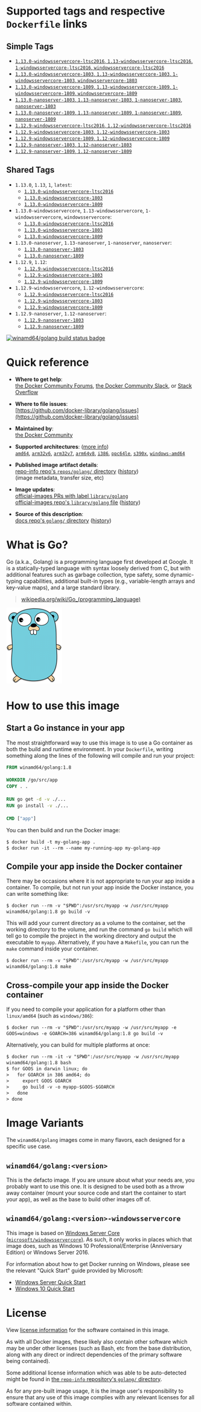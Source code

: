 <!--

********************************************************************************

WARNING:

    DO NOT EDIT "golang/README.md"

    IT IS AUTO-GENERATED

    (from the other files in "golang/" combined with a set of templates)

********************************************************************************

-->

# Supported tags and respective `Dockerfile` links

## Simple Tags

-	[`1.13.0-windowsservercore-ltsc2016`, `1.13-windowsservercore-ltsc2016`, `1-windowsservercore-ltsc2016`, `windowsservercore-ltsc2016`](https://github.com/docker-library/golang/blob/2909cfd3ecb769671eb8222eaf9a782a6aed024d/1.13/windows/windowsservercore-ltsc2016/Dockerfile)
-	[`1.13.0-windowsservercore-1803`, `1.13-windowsservercore-1803`, `1-windowsservercore-1803`, `windowsservercore-1803`](https://github.com/docker-library/golang/blob/2909cfd3ecb769671eb8222eaf9a782a6aed024d/1.13/windows/windowsservercore-1803/Dockerfile)
-	[`1.13.0-windowsservercore-1809`, `1.13-windowsservercore-1809`, `1-windowsservercore-1809`, `windowsservercore-1809`](https://github.com/docker-library/golang/blob/2909cfd3ecb769671eb8222eaf9a782a6aed024d/1.13/windows/windowsservercore-1809/Dockerfile)
-	[`1.13.0-nanoserver-1803`, `1.13-nanoserver-1803`, `1-nanoserver-1803`, `nanoserver-1803`](https://github.com/docker-library/golang/blob/2909cfd3ecb769671eb8222eaf9a782a6aed024d/1.13/windows/nanoserver-1803/Dockerfile)
-	[`1.13.0-nanoserver-1809`, `1.13-nanoserver-1809`, `1-nanoserver-1809`, `nanoserver-1809`](https://github.com/docker-library/golang/blob/2909cfd3ecb769671eb8222eaf9a782a6aed024d/1.13/windows/nanoserver-1809/Dockerfile)
-	[`1.12.9-windowsservercore-ltsc2016`, `1.12-windowsservercore-ltsc2016`](https://github.com/docker-library/golang/blob/2f6469ffe955721dd25e4cbb3013506659998aad/1.12/windows/windowsservercore-ltsc2016/Dockerfile)
-	[`1.12.9-windowsservercore-1803`, `1.12-windowsservercore-1803`](https://github.com/docker-library/golang/blob/2f6469ffe955721dd25e4cbb3013506659998aad/1.12/windows/windowsservercore-1803/Dockerfile)
-	[`1.12.9-windowsservercore-1809`, `1.12-windowsservercore-1809`](https://github.com/docker-library/golang/blob/2f6469ffe955721dd25e4cbb3013506659998aad/1.12/windows/windowsservercore-1809/Dockerfile)
-	[`1.12.9-nanoserver-1803`, `1.12-nanoserver-1803`](https://github.com/docker-library/golang/blob/2f6469ffe955721dd25e4cbb3013506659998aad/1.12/windows/nanoserver-1803/Dockerfile)
-	[`1.12.9-nanoserver-1809`, `1.12-nanoserver-1809`](https://github.com/docker-library/golang/blob/2f6469ffe955721dd25e4cbb3013506659998aad/1.12/windows/nanoserver-1809/Dockerfile)

## Shared Tags

-	`1.13.0`, `1.13`, `1`, `latest`:
	-	[`1.13.0-windowsservercore-ltsc2016`](https://github.com/docker-library/golang/blob/2909cfd3ecb769671eb8222eaf9a782a6aed024d/1.13/windows/windowsservercore-ltsc2016/Dockerfile)
	-	[`1.13.0-windowsservercore-1803`](https://github.com/docker-library/golang/blob/2909cfd3ecb769671eb8222eaf9a782a6aed024d/1.13/windows/windowsservercore-1803/Dockerfile)
	-	[`1.13.0-windowsservercore-1809`](https://github.com/docker-library/golang/blob/2909cfd3ecb769671eb8222eaf9a782a6aed024d/1.13/windows/windowsservercore-1809/Dockerfile)
-	`1.13.0-windowsservercore`, `1.13-windowsservercore`, `1-windowsservercore`, `windowsservercore`:
	-	[`1.13.0-windowsservercore-ltsc2016`](https://github.com/docker-library/golang/blob/2909cfd3ecb769671eb8222eaf9a782a6aed024d/1.13/windows/windowsservercore-ltsc2016/Dockerfile)
	-	[`1.13.0-windowsservercore-1803`](https://github.com/docker-library/golang/blob/2909cfd3ecb769671eb8222eaf9a782a6aed024d/1.13/windows/windowsservercore-1803/Dockerfile)
	-	[`1.13.0-windowsservercore-1809`](https://github.com/docker-library/golang/blob/2909cfd3ecb769671eb8222eaf9a782a6aed024d/1.13/windows/windowsservercore-1809/Dockerfile)
-	`1.13.0-nanoserver`, `1.13-nanoserver`, `1-nanoserver`, `nanoserver`:
	-	[`1.13.0-nanoserver-1803`](https://github.com/docker-library/golang/blob/2909cfd3ecb769671eb8222eaf9a782a6aed024d/1.13/windows/nanoserver-1803/Dockerfile)
	-	[`1.13.0-nanoserver-1809`](https://github.com/docker-library/golang/blob/2909cfd3ecb769671eb8222eaf9a782a6aed024d/1.13/windows/nanoserver-1809/Dockerfile)
-	`1.12.9`, `1.12`:
	-	[`1.12.9-windowsservercore-ltsc2016`](https://github.com/docker-library/golang/blob/2f6469ffe955721dd25e4cbb3013506659998aad/1.12/windows/windowsservercore-ltsc2016/Dockerfile)
	-	[`1.12.9-windowsservercore-1803`](https://github.com/docker-library/golang/blob/2f6469ffe955721dd25e4cbb3013506659998aad/1.12/windows/windowsservercore-1803/Dockerfile)
	-	[`1.12.9-windowsservercore-1809`](https://github.com/docker-library/golang/blob/2f6469ffe955721dd25e4cbb3013506659998aad/1.12/windows/windowsservercore-1809/Dockerfile)
-	`1.12.9-windowsservercore`, `1.12-windowsservercore`:
	-	[`1.12.9-windowsservercore-ltsc2016`](https://github.com/docker-library/golang/blob/2f6469ffe955721dd25e4cbb3013506659998aad/1.12/windows/windowsservercore-ltsc2016/Dockerfile)
	-	[`1.12.9-windowsservercore-1803`](https://github.com/docker-library/golang/blob/2f6469ffe955721dd25e4cbb3013506659998aad/1.12/windows/windowsservercore-1803/Dockerfile)
	-	[`1.12.9-windowsservercore-1809`](https://github.com/docker-library/golang/blob/2f6469ffe955721dd25e4cbb3013506659998aad/1.12/windows/windowsservercore-1809/Dockerfile)
-	`1.12.9-nanoserver`, `1.12-nanoserver`:
	-	[`1.12.9-nanoserver-1803`](https://github.com/docker-library/golang/blob/2f6469ffe955721dd25e4cbb3013506659998aad/1.12/windows/nanoserver-1803/Dockerfile)
	-	[`1.12.9-nanoserver-1809`](https://github.com/docker-library/golang/blob/2f6469ffe955721dd25e4cbb3013506659998aad/1.12/windows/nanoserver-1809/Dockerfile)

[![winamd64/golang build status badge](https://img.shields.io/jenkins/s/https/doi-janky.infosiftr.net/job/multiarch/job/windows-amd64/job/golang.svg?label=winamd64/golang%20%20build%20job)](https://doi-janky.infosiftr.net/job/multiarch/job/windows-amd64/job/golang/)

# Quick reference

-	**Where to get help**:  
	[the Docker Community Forums](https://forums.docker.com/), [the Docker Community Slack](https://blog.docker.com/2016/11/introducing-docker-community-directory-docker-community-slack/), or [Stack Overflow](https://stackoverflow.com/search?tab=newest&q=docker)

-	**Where to file issues**:  
	[https://github.com/docker-library/golang/issues](https://github.com/docker-library/golang/issues)

-	**Maintained by**:  
	[the Docker Community](https://github.com/docker-library/golang)

-	**Supported architectures**: ([more info](https://github.com/docker-library/official-images#architectures-other-than-amd64))  
	[`amd64`](https://hub.docker.com/r/amd64/golang/), [`arm32v6`](https://hub.docker.com/r/arm32v6/golang/), [`arm32v7`](https://hub.docker.com/r/arm32v7/golang/), [`arm64v8`](https://hub.docker.com/r/arm64v8/golang/), [`i386`](https://hub.docker.com/r/i386/golang/), [`ppc64le`](https://hub.docker.com/r/ppc64le/golang/), [`s390x`](https://hub.docker.com/r/s390x/golang/), [`windows-amd64`](https://hub.docker.com/r/winamd64/golang/)

-	**Published image artifact details**:  
	[repo-info repo's `repos/golang/` directory](https://github.com/docker-library/repo-info/blob/master/repos/golang) ([history](https://github.com/docker-library/repo-info/commits/master/repos/golang))  
	(image metadata, transfer size, etc)

-	**Image updates**:  
	[official-images PRs with label `library/golang`](https://github.com/docker-library/official-images/pulls?q=label%3Alibrary%2Fgolang)  
	[official-images repo's `library/golang` file](https://github.com/docker-library/official-images/blob/master/library/golang) ([history](https://github.com/docker-library/official-images/commits/master/library/golang))

-	**Source of this description**:  
	[docs repo's `golang/` directory](https://github.com/docker-library/docs/tree/master/golang) ([history](https://github.com/docker-library/docs/commits/master/golang))

# What is Go?

Go (a.k.a., Golang) is a programming language first developed at Google. It is a statically-typed language with syntax loosely derived from C, but with additional features such as garbage collection, type safety, some dynamic-typing capabilities, additional built-in types (e.g., variable-length arrays and key-value maps), and a large standard library.

> [wikipedia.org/wiki/Go_(programming_language)](http://en.wikipedia.org/wiki/Go_%28programming_language%29)

![logo](https://raw.githubusercontent.com/docker-library/docs/01c12653951b2fe592c1f93a13b4e289ada0e3a1/golang/logo.png)

# How to use this image

## Start a Go instance in your app

The most straightforward way to use this image is to use a Go container as both the build and runtime environment. In your `Dockerfile`, writing something along the lines of the following will compile and run your project:

```dockerfile
FROM winamd64/golang:1.8

WORKDIR /go/src/app
COPY . .

RUN go get -d -v ./...
RUN go install -v ./...

CMD ["app"]
```

You can then build and run the Docker image:

```console
$ docker build -t my-golang-app .
$ docker run -it --rm --name my-running-app my-golang-app
```

## Compile your app inside the Docker container

There may be occasions where it is not appropriate to run your app inside a container. To compile, but not run your app inside the Docker instance, you can write something like:

```console
$ docker run --rm -v "$PWD":/usr/src/myapp -w /usr/src/myapp winamd64/golang:1.8 go build -v
```

This will add your current directory as a volume to the container, set the working directory to the volume, and run the command `go build` which will tell go to compile the project in the working directory and output the executable to `myapp`. Alternatively, if you have a `Makefile`, you can run the `make` command inside your container.

```console
$ docker run --rm -v "$PWD":/usr/src/myapp -w /usr/src/myapp winamd64/golang:1.8 make
```

## Cross-compile your app inside the Docker container

If you need to compile your application for a platform other than `linux/amd64` (such as `windows/386`):

```console
$ docker run --rm -v "$PWD":/usr/src/myapp -w /usr/src/myapp -e GOOS=windows -e GOARCH=386 winamd64/golang:1.8 go build -v
```

Alternatively, you can build for multiple platforms at once:

```console
$ docker run --rm -it -v "$PWD":/usr/src/myapp -w /usr/src/myapp winamd64/golang:1.8 bash
$ for GOOS in darwin linux; do
>   for GOARCH in 386 amd64; do
>     export GOOS GOARCH
>     go build -v -o myapp-$GOOS-$GOARCH
>   done
> done
```

# Image Variants

The `winamd64/golang` images come in many flavors, each designed for a specific use case.

## `winamd64/golang:<version>`

This is the defacto image. If you are unsure about what your needs are, you probably want to use this one. It is designed to be used both as a throw away container (mount your source code and start the container to start your app), as well as the base to build other images off of.

## `winamd64/golang:<version>-windowsservercore`

This image is based on [Windows Server Core (`microsoft/windowsservercore`)](https://hub.docker.com/r/microsoft/windowsservercore/). As such, it only works in places which that image does, such as Windows 10 Professional/Enterprise (Anniversary Edition) or Windows Server 2016.

For information about how to get Docker running on Windows, please see the relevant "Quick Start" guide provided by Microsoft:

-	[Windows Server Quick Start](https://msdn.microsoft.com/en-us/virtualization/windowscontainers/quick_start/quick_start_windows_server)
-	[Windows 10 Quick Start](https://msdn.microsoft.com/en-us/virtualization/windowscontainers/quick_start/quick_start_windows_10)

# License

View [license information](http://golang.org/LICENSE) for the software contained in this image.

As with all Docker images, these likely also contain other software which may be under other licenses (such as Bash, etc from the base distribution, along with any direct or indirect dependencies of the primary software being contained).

Some additional license information which was able to be auto-detected might be found in [the `repo-info` repository's `golang/` directory](https://github.com/docker-library/repo-info/tree/master/repos/golang).

As for any pre-built image usage, it is the image user's responsibility to ensure that any use of this image complies with any relevant licenses for all software contained within.
